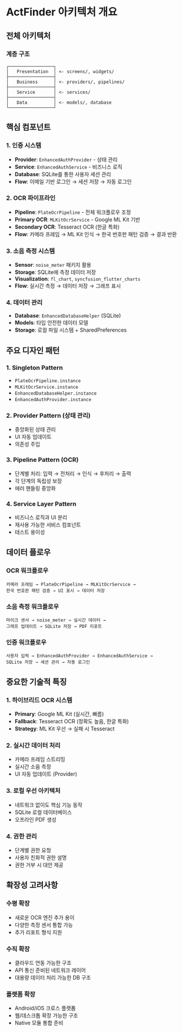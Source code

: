 # ActFinder 아키텍처 개요

## 전체 아키텍처

### 계층 구조
```
┌─────────────────┐
│   Presentation  │ <- screens/, widgets/
├─────────────────┤
│   Business      │ <- providers/, pipelines/
├─────────────────┤
│   Service       │ <- services/
├─────────────────┤
│   Data          │ <- models/, database
└─────────────────┘
```

## 핵심 컴포넌트

### 1. 인증 시스템
- **Provider**: `EnhancedAuthProvider` - 상태 관리
- **Service**: `EnhancedAuthService` - 비즈니스 로직
- **Database**: SQLite를 통한 사용자 세션 관리
- **Flow**: 이메일 기반 로그인 → 세션 저장 → 자동 로그인

### 2. OCR 파이프라인
- **Pipeline**: `PlateOcrPipeline` - 전체 워크플로우 조정
- **Primary OCR**: `MLKitOcrService` - Google ML Kit 기반
- **Secondary OCR**: Tesseract OCR (한글 특화)
- **Flow**: 카메라 프레임 → ML Kit 인식 → 한국 번호판 패턴 검증 → 결과 반환

### 3. 소음 측정 시스템
- **Sensor**: `noise_meter` 패키지 활용
- **Storage**: SQLite에 측정 데이터 저장
- **Visualization**: `fl_chart`, `syncfusion_flutter_charts`
- **Flow**: 실시간 측정 → 데이터 저장 → 그래프 표시

### 4. 데이터 관리
- **Database**: `EnhancedDatabaseHelper` (SQLite)
- **Models**: 타입 안전한 데이터 모델
- **Storage**: 로컬 파일 시스템 + SharedPreferences

## 주요 디자인 패턴

### 1. Singleton Pattern
- `PlateOcrPipeline.instance`
- `MLKitOcrService.instance`
- `EnhancedDatabaseHelper.instance`
- `EnhancedAuthProvider.instance`

### 2. Provider Pattern (상태 관리)
- 중앙화된 상태 관리
- UI 자동 업데이트
- 의존성 주입

### 3. Pipeline Pattern (OCR)
- 단계별 처리: 입력 → 전처리 → 인식 → 후처리 → 출력
- 각 단계의 독립성 보장
- 에러 핸들링 중앙화

### 4. Service Layer Pattern
- 비즈니스 로직과 UI 분리
- 재사용 가능한 서비스 컴포넌트
- 테스트 용이성

## 데이터 플로우

### OCR 워크플로우
```
카메라 프레임 → PlateOcrPipeline → MLKitOcrService → 
한국 번호판 패턴 검증 → UI 표시 → 데이터 저장
```

### 소음 측정 워크플로우
```
마이크 센서 → noise_meter → 실시간 데이터 → 
그래프 업데이트 → SQLite 저장 → PDF 리포트
```

### 인증 워크플로우
```
사용자 입력 → EnhancedAuthProvider → EnhancedAuthService → 
SQLite 저장 → 세션 관리 → 자동 로그인
```

## 중요한 기술적 특징

### 1. 하이브리드 OCR 시스템
- **Primary**: Google ML Kit (실시간, 빠름)
- **Fallback**: Tesseract OCR (정확도 높음, 한글 특화)
- **Strategy**: ML Kit 우선 → 실패 시 Tesseract

### 2. 실시간 데이터 처리
- 카메라 프레임 스트리밍
- 실시간 소음 측정
- UI 자동 업데이트 (Provider)

### 3. 로컬 우선 아키텍처
- 네트워크 없이도 핵심 기능 동작
- SQLite 로컬 데이터베이스
- 오프라인 PDF 생성

### 4. 권한 관리
- 단계별 권한 요청
- 사용자 친화적 권한 설명
- 권한 거부 시 대안 제공

## 확장성 고려사항

### 수평 확장
- 새로운 OCR 엔진 추가 용이
- 다양한 측정 센서 통합 가능
- 추가 리포트 형식 지원

### 수직 확장
- 클라우드 연동 가능한 구조
- API 통신 준비된 네트워크 레이어
- 대용량 데이터 처리 가능한 DB 구조

### 플랫폼 확장
- Android/iOS 크로스 플랫폼
- 웹/데스크톱 확장 가능한 구조
- Native 모듈 통합 준비